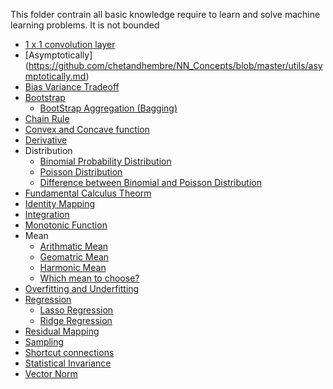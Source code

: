 This folder contrain all basic knowledge require to learn and solve machine learning problems. It is not bounded 

- [1 x 1 convolution layer](https://github.com/chetandhembre/NN_Concepts/blob/master/utils/1x1_convolutions.md)
- [Asymptotically] (https://github.com/chetandhembre/NN_Concepts/blob/master/utils/asymptotically.md)
- [Bias Variance Tradeoff](https://github.com/chetandhembre/NN_Concepts/blob/master/utils/bias%20variance%20tradeoff.md)
- [Bootstrap](https://github.com/chetandhembre/NN_Concepts/blob/master/utils/statistical%20Bootstrap.md)
	- [BootStrap Aggregation (Bagging)](https://github.com/chetandhembre/NN_Concepts/blob/master/utils/Bootstrap%20Aggregation(bagging).md)
- [Chain Rule](https://github.com/chetandhembre/NN_Concepts/blob/master/utils/chain_rule.md)
- [Convex and Concave function](https://github.com/chetandhembre/NN_Concepts/blob/master/utils/Convex%20and%20Concave%20function.md)
- [Derivative](https://github.com/chetandhembre/NN_Concepts/blob/master/utils/derivative_intuiation.md)
- Distribution
	- [Binomial Probability Distribution](https://github.com/chetandhembre/NN_Concepts/blob/master/utils/Binomial%20Probability%20Distribution.md)
	- [Poisson Distribution](https://github.com/chetandhembre/NN_Concepts/blob/master/utils/poisson%20distribution.md)
	- [Difference between Binomial and Poisson Distribution](https://github.com/chetandhembre/NN_Concepts/blob/master/utils/difference%20between%20binomial%20and%20poisson%20distribution.md)
- [Fundamental Calculus Theorm](https://github.com/chetandhembre/NN_Concepts/blob/master/utils/fundamental_theorm_calculus.md)
- [Identity Mapping](https://github.com/chetandhembre/NN_Concepts/blob/master/utils/identity_mapping.md)
- [Integration](https://github.com/chetandhembre/NN_Concepts/blob/master/utils/integration_intuition)
- [Monotonic Function](https://github.com/chetandhembre/NN_Concepts/blob/master/utils/monotonic%20function.md)
- Mean
	- [Arithmatic Mean](https://github.com/chetandhembre/NN_Concepts/blob/master/utils/Arithmatic%20mean.md)
	- [Geomatric Mean](https://github.com/chetandhembre/NN_Concepts/blob/master/utils/geometric%20mean.md)
	- [Harmonic Mean](https://github.com/chetandhembre/NN_Concepts/blob/master/utils/harmonic%20mean.md)
	- [Which mean to choose?](https://github.com/chetandhembre/NN_Concepts/blob/master/utils/When%20to%20use%20arithmetic:geometric:harmonic%20mean.md)
- [Overfitting and Underfitting](https://github.com/chetandhembre/NN_Concepts/blob/master/utils/Overfiting%20and%20Underfiting.md)
- [Regression](https://github.com/chetandhembre/NN_Concepts/blob/master/utils/regression.md)
	- [Lasso Regression](https://github.com/chetandhembre/NN_Concepts/blob/master/utils/Lasso%20Regression.md)
	- [Ridge Regression](https://github.com/chetandhembre/NN_Concepts/blob/master/utils/ridge%20regression.md)
- [Residual Mapping](https://github.com/chetandhembre/NN_Concepts/blob/master/utils/residual_mppings.md)
- [Sampling](https://github.com/chetandhembre/NN_Concepts/blob/master/utils/Sampling%20With%20Replacement%20and%20Sampling%20Without%20Replacement.md)
- [Shortcut connections](https://github.com/chetandhembre/NN_Concepts/blob/master/utils/shortcut_connections.md)
- [Statistical Invariance](https://github.com/chetandhembre/NN_Concepts/blob/master/utils/statistical_invariance.md)
- [Vector Norm](https://github.com/chetandhembre/NN_Concepts/blob/master/utils/Vector%20Norm.md)
